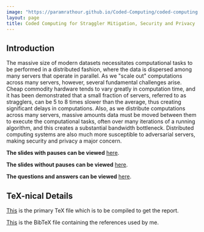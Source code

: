 ```yaml
---
image: "https://paramrathour.github.io/Coded-Computing/coded-computing.svg"
layout: page
title: Coded Computing for Straggler Mitigation, Security and Privacy
---
```


Introduction
------------

The massive size of modern datasets necessitates computational tasks to be performed in a distributed fashion, where the data is dispersed among many servers that operate in parallel. As we "scale out" computations across many servers, however, several fundamental challenges arise. Cheap commodity hardware tends to vary greatly in computation time, and it has been demonstrated that a small fraction of servers, referred to as stragglers, can be 5 to 8 times slower than the average, thus creating significant delays in computations. Also, as we distribute computations across many servers, massive amounts data must be moved between them to execute the computational tasks, often over many iterations of a running algorithm, and this creates a substantial bandwidth bottleneck. Distributed computing systems are also much more susceptible to adversarial servers, making security and privacy a major concern.

**The slides with pauses can be viewed** [here](/Coded-Computing/Coded%20Computing%20with%20pauses.pdf).

**The slides without pauses can be viewed** [here](/Coded-Computing/Coded%20Computing%20without%20pauses.pdf).

**The questions and answers can be viewed** [here](/Coded-Computing/QnA.pdf).

TeX-nical Details
-----------------

[This](https://github.com/paramrathour/Coded-Computing/blob/main/main.tex)
is the primary TeX file which is to be compiled to get the report.

[This](https://github.com/paramrathour/Coded-Computing/blob/main/references.bib)
is the BibTeX file containing the references used by me.